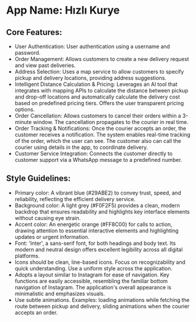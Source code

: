# **App Name**: Hızlı Kurye

## Core Features:

- User Authentication: User authentication using a username and password.
- Order Management: Allows customers to create a new delivery request and view past deliveries.
- Address Selection: Uses a map service to allow customers to specify pickup and delivery locations, providing address suggestions.
- Intelligent Distance Calculation & Pricing: Leverages an AI tool that integrates with mapping APIs to calculate the distance between pickup and drop-off locations and automatically calculate the delivery cost based on predefined pricing tiers. Offers the user transparent pricing options.
- Order Cancellation: Allows customers to cancel their orders within a 3-minute window. The cancellation propagates to the courier in real time.
- Order Tracking & Notifications: Once the courier accepts an order, the customer receives a notification. The system enables real-time tracking of the order, which the user can see. The customer also can call the courier using details in the app, to coordinate delivery.
- Customer Service Integration: Connects the customer directly to customer support via a WhatsApp message to a predefined number.

## Style Guidelines:

- Primary color: A vibrant blue (#29ABE2) to convey trust, speed, and reliability, reflecting the efficient delivery service.
- Background color: A light grey (#F0F2F5) provides a clean, modern backdrop that ensures readability and highlights key interface elements without causing eye strain.
- Accent color: An energetic orange (#FF8C00) for calls to action, drawing attention to essential interactive elements and highlighting updates or urgent information.
- Font: 'Inter', a sans-serif font, for both headings and body text. Its modern and neutral design offers excellent legibility across all digital platforms.
- Icons should be clean, line-based icons. Focus on recognizability and quick understanding. Use a uniform style across the application.
- Adopts a layout similar to Instagram for ease of navigation. Key functions are easily accessible, resembling the familiar bottom navigation of Instagram. The application's overall appearance is minimalistic and emphasizes visuals.
- Use subtle animations. Examples: loading animations while fetching the route between pickup and delivery, sliding animations when the courier accepts an order.